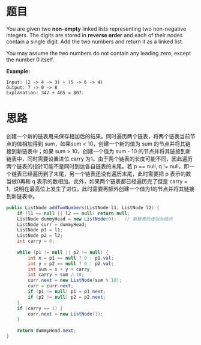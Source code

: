 # 题目

You are given two **non-empty** linked lists representing two non-negative integers. The digits are stored in **reverse order** and each of their nodes contain a single digit. Add the two numbers and return it as a linked list.

You may assume the two numbers do not contain any leading zero, except the number 0 itself.

**Example:**

```
Input: (2 -> 4 -> 3) + (5 -> 6 -> 4)
Output: 7 -> 0 -> 8
Explanation: 342 + 465 = 807.
```

# 思路

创建一个新的链表用来保存相加后的结果。同时遍历两个链表，将两个链表当前节点的值相加得到 sum，如果sum < 10，创建一个新的值为 sum 的节点并将其链接到新链表中；如果 sum > 10，创建一个值为 sum - 10 的节点并将其链接到新链表中，同时需要设置进位 carry 为1。由于两个链表的长度可能不同，因此遍历两个链表的指针可能不是同时到达各自链表的末尾。若 p == null, q != null，即一个链表已经遍历到了末尾，另一个链表还没有遍历末尾，此时需要把 p 表示的数当做0再和 q 表示的数相加。此外，如果两个链表都已经遍历完了但是 carry = 1，说明在最高位上发生了进位，此时需要再额外创建一个值为1的节点并将其链接到新链表中。

```java
public ListNode addTwoNumbers(ListNode l1, ListNode l2) {
    if (l1 == null || l2 == null) return null;
    ListNode dummyHead = new ListNode(0);	// 新链表的虚拟头结点
    ListNode curr = dummyHead;
    ListNode p1 = l1;
    ListNode p2 = l2;
    int carry = 0;
    
    while (p1 != null || p2 != null) {
        int x = p1 == null ? 0 : p1.val;
        int y = p2 == null ? 0 : p2.val;
        int sum = x + y + carry;
        int carry = sum / 10;
        curr.next = new ListNode(sum % 10);
        curr = curr.next;
        if (p1 != null) p1 = p1.next;
        if (p2 != null) p2 = p2.next;
    }
    if (carry == 1) {
        curr.next = new ListNode(1);
    }
    
    return dummyHead.next;
}
```


